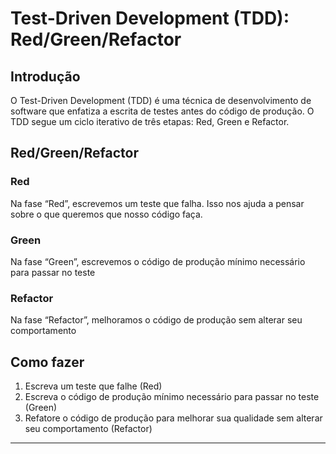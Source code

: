 # Test-Driven Development (TDD): Red/Green/Refactor

## Introdução

O Test-Driven Development (TDD) é uma técnica de desenvolvimento de software que enfatiza a escrita de testes antes do código de produção. O TDD segue um ciclo iterativo de três etapas: Red, Green e Refactor.

## Red/Green/Refactor

### Red

Na fase “Red”, escrevemos um teste que falha. Isso nos ajuda a pensar sobre o que queremos que nosso código faça.

### Green

Na fase “Green”, escrevemos o código de produção mínimo necessário para passar no teste

### Refactor

Na fase “Refactor”, melhoramos o código de produção sem alterar seu comportamento

## Como fazer

1. Escreva um teste que falhe (Red)
2. Escreva o código de produção mínimo necessário para passar no teste (Green)
3. Refatore o código de produção para melhorar sua qualidade sem alterar seu comportamento (Refactor)

---

